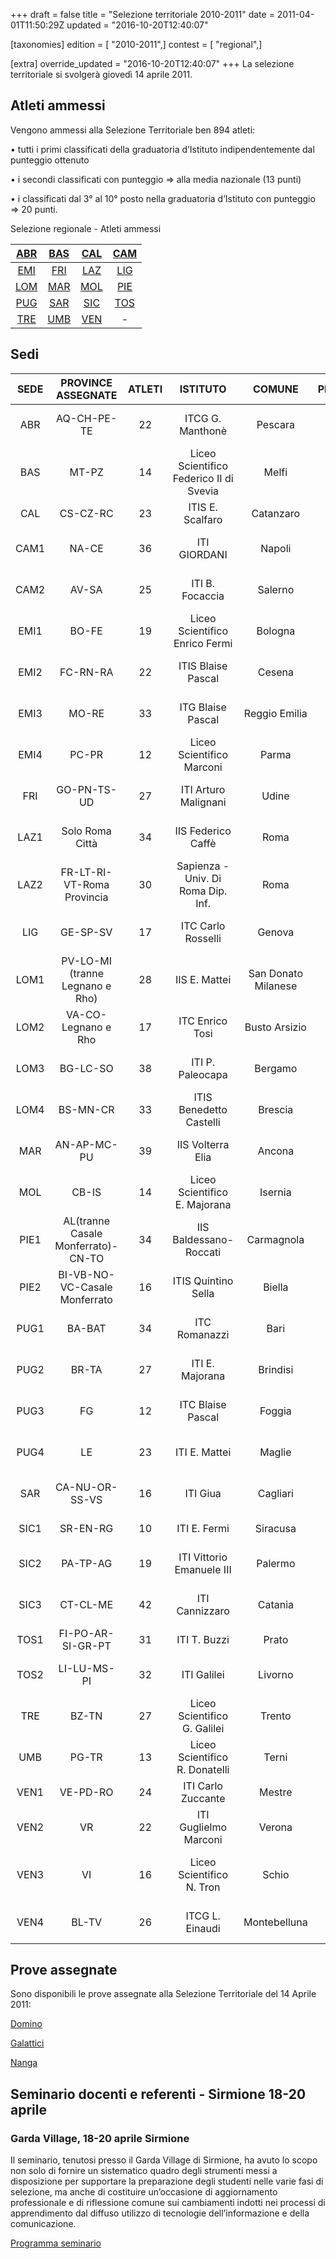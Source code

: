 +++
draft = false
title = "Selezione territoriale 2010-2011"
date = 2011-04-01T11:50:29Z
updated = "2016-10-20T12:40:07"

[taxonomies]
edition = [ "2010-2011",]
contest = [ "regional",]

[extra]
override_updated = "2016-10-20T12:40:07"
+++
La selezione territoriale si svolgerà giovedì 14 aprile 2011.

## Atleti ammessi

Vengono ammessi alla Selezione Territoriale ben 894 atleti:

• tutti i primi classificati della graduatoria d’Istituto indipendentemente dal punteggio ottenuto

• i secondi classificati con punteggio => alla media nazionale (13 punti)

• i classificati dal 3° al 10° posto nella graduatoria d’Istituto con punteggio => 20 punti.

Selezione regionale - Atleti ammessi

|      [ABR](http://81.208.32.83:8080/ioi/files/abruzzo_ammessi.pdf)       | [BAS](http://81.208.32.83:8080/ioi/files/basilicata%20ammessi.pdf) | [CAL](http://81.208.32.83:8080/ioi/files/calabria%20ammessi.pdf) | [CAM](http://81.208.32.83:8080/ioi/files/campania%20ammessi.pdf) |
| :----------------------------------------------------------------------: | :----------------------------------------------------------------: | :--------------------------------------------------------------: | :--------------------------------------------------------------: |
| [EMI](http://81.208.32.83:8080/ioi/files/emilia%20romagna%20ammessi.pdf) |   [FRI](http://81.208.32.83:8080/ioi/files/friuli%20ammessi.pdf)   |  [LAZ](http://81.208.32.83:8080/ioi/files/lazio%20ammessi.pdf)   | [LIG](http://81.208.32.83:8080/ioi/files/liguria%20ammessi.pdf)  |
|    [LOM](http://81.208.32.83:8080/ioi/files/lombardia%20ammessi.pdf)     |   [MAR](http://81.208.32.83:8080/ioi/files/marche%20ammessi.pdf)   |  [MOL](http://81.208.32.83:8080/ioi/files/molise%20ammessi.pdf)  | [PIE](http://81.208.32.83:8080/ioi/files/piemonte%20ammessi.pdf) |
|      [PUG](http://81.208.32.83:8080/ioi/files/puglia%20ammessi.pdf)      |  [SAR](http://81.208.32.83:8080/ioi/files/sardegna%20ammessi.pdf)  | [SIC](http://81.208.32.83:8080/ioi/files/sicilia%20ammessi.pdf)  | [TOS](http://81.208.32.83:8080/ioi/files/toscana%20ammessi.pdf)  |
|     [TRE](http://81.208.32.83:8080/ioi/files/trentino%20ammessi.pdf)     |    [UMB](http://81.208.32.83:8080/ioi/files/umbria_ammessi.pdf)    |   [VEN](http://81.208.32.83:8080/ioi/files/veneto_ammessi.pdf)   |                                -                                 |

## Sedi

| **SEDE** |       **PROVINCE ASSEGNATE**       | **ATLETI** |              **ISTITUTO**               |     **COMUNE**      | **PROV.** |                                 **REFERENTE**                                  |
| :------: | :--------------------------------: | :--------: | :-------------------------------------: | :-----------------: | :-------: | :----------------------------------------------------------------------------: |
|   ABR    |            AQ-CH-PE-TE             |     22     |            ITCG G. Manthonè             |       Pescara       |    PE     |            [Prof.ssa Rossana D´Ignazio](mailto:digros@katamail.com)            |
|   BAS    |               MT-PZ                |     14     | Liceo Scientifico Federico II di Svevia |        Melfi        |    PZ     |          [Prof.ssa Teresa Caruso](mailto:teresa.caruso@istruzione.it)          |
|   CAL    |              CS-CZ-RC              |     23     |            ITIS E. Scalfaro             |      Catanzaro      |    CZ     |           [Prof. Bruno Dattilo](mailto:bruno.dattilo@istruzione.it)            |
|   CAM1   |               NA-CE                |     36     |              ITI GIORDANI               |       Napoli        |    NA     |           [Prof.ssa Stefania Ciapparelli](mailto:steciapp@libero.it)           |
|   CAM2   |               AV-SA                |     25     |             ITI B. Focaccia             |       Salerno       |    SA     |       [Prof. Agostino Clavelli](mailto:agostino.clavelli@istruzione.it)        |
|   EMI1   |               BO-FE                |     19     |     Liceo Scientifico Enrico Fermi      |       Bologna       |    BO     |           [Prof.ssa Giorgeliana Carletto](mailto:gcarletto@email.it)           |
|   EMI2   |              FC-RN-RA              |     22     |           ITIS Blaise Pascal            |       Cesena        |    FC     |       [Prof.ssa Vanna Zabberoni](mailto:vanna.zabberoni@itis-cesena.it)        |
|   EMI3   |               MO-RE                |     33     |            ITG Blaise Pascal            |    Reggio Emilia    |    RE     |          [Prof.ssa Annamaria Culzoni](mailto:mariaculzoni@libero.it)           |
|   EMI4   |               PC-PR                |     12     |        Liceo Scientifico Marconi        |        Parma        |    PR     |              [Prof.ssa Maria Botta](mailto:maria_botta@libero.it)              |
|   FRI    |            GO-PN-TS-UD             |     27     |          ITI Arturo Malignani           |        Udine        |    UD     |         [Prof.ssa Nicoletta Negrello](mailto:negrello@malignani.ud.it)         |
|   LAZ1   |          Solo Roma Città           |     34     |           IIS Federico Caffè            |        Roma         |    RM     |            [Prof.ssa Francesca Bussotti](mailto:frankbu@inwind.it)             |
|   LAZ2   |     FR-LT-RI-VT-Roma Provincia     |     30     |   Sapienza - Univ. Di Roma Dip. Inf.    |        Roma         |    RM     |           [Prof.ssa Annalisa Massini](mailto:massini@di.uniroma1.it)           |
|   LIG    |              GE-SP-SV              |     17     |           ITC Carlo Rosselli            |       Genova        |    GE     |             [Prof.ssa Genzianella Foresti](mailto:geforest@tin.it)             |
|   LOM1   |  PV-LO-MI (tranne Legnano e Rho)   |     28     |              IIS E. Mattei              | San Donato Milanese |    MI     |                 [Prof. Luca Mazzei](mailto:lmazzei@libero.it)                  |
|   LOM2   |        VA-CO-Legnano e Rho         |     17     |             ITC Enrico Tosi             |    Busto Arsizio    |    VA     |           [Prof.ssa Silvia Tondo](mailto:silvia.tondo@itctosi.va.it)           |
|   LOM3   |              BG-LC-SO              |     38     |            ITI P. Paleocapa             |       Bergamo       |    BG     |            [Prof.ssa Antonella Gualteroni](mailto:antgua@yahoo.com)            |
|   LOM4   |              BS-MN-CR              |     33     |         ITIS Benedetto Castelli         |       Brescia       |    BS     |      [Prof. Alessandro Bugatti](mailto:alessandro.bugatti@istruzione.it)       |
|   MAR    |            AN-AP-MC-PU             |     39     |            IIS Volterra Elia            |       Ancona        |    AN     |           [Prof. Giampaolo Brancatello](mailto:winter57g@gmail.com)            |
|   MOL    |               CB-IS                |     14     |      Liceo Scientifico E. Majorana      |       Isernia       |    IS     |               [Prof. Stefano Sferra](mailto:s.sferra@tiscali.it)               |
|   PIE1   | AL(tranne Casale Monferrato)-CN-TO |     34     |         IIS Baldessano-Roccati          |     Carmagnola      |    TO     |      [Prof. Giovanni Spadafora](mailto:giovanni.spadafora@istruzione.it)       |
|   PIE2   |   BI-VB-NO-VC-Casale Monferrato    |     16     |           ITIS Quintino Sella           |       Biella        |    BI     |            [Prof. Sandro Landorno](mailto:slandorno@itis.biella.it)            |
|   PUG1   |               BA-BAT               |     34     |              ITC Romanazzi              |        Bari         |    BA     |         [Prof. Antonio De Carne](mailto:antonio.decarne@istruzione.it)         |
|   PUG2   |               BR-TA                |     27     |             ITI E. Majorana             |      Brindisi       |    BR     |                [Prof. Giuseppe Cavallo](mailto:giohorse@tin.it)                |
|   PUG3   |                 FG                 |     12     |            ITC Blaise Pascal            |       Foggia        |    FG     | [Prof. Lucio Antonio Tortorella](mailto:lucioantonio.tortorella@istruzione.it) |
|   PUG4   |                 LE                 |     23     |              ITI E. Mattei              |       Maglie        |    LE     |               [Prof. Nunzio Galati](mailto:galati@itismaglie.it)               |
|   SAR    |           CA-NU-OR-SS-VS           |     16     |                ITI Giua                 |      Cagliari       |    CA     |       [Prof.ssa Grazia Chiuchiolo](mailto:grazia.chiuchiolo@tiscali.it)        |
|   SIC1   |              SR-EN-RG              |     10     |              ITI E. Fermi               |      Siracusa       |    SR     |                 [Prof. Lucio Santo](mailto:sanluciano@tin.it)                  |
|   SIC2   |              PA-TP-AG              |     19     |        ITI Vittorio Emanuele III        |       Palermo       |    PA     |            [Prof. Salvatore Truncali](mailto:truncali.s@libero.it)             |
|   SIC3   |              CT-CL-ME              |     42     |             ITI Cannizzaro              |       Catania       |    CT     |           [Prof.ssa Cettina Allegra](mailto:cettina.allegra@tin.it)            |
|   TOS1   |         FI-PO-AR-SI-GR-PT          |     31     |              ITI T. Buzzi               |        Prato        |    PO     |           [Prof. Grazia Biondi](mailto:g.biondi@itistulliobuzzi.it)            |
|   TOS2   |            LI-LU-MS-PI             |     32     |               ITI Galilei               |       Livorno       |    LI     |         [Prof. Salvatore Speranza](mailto:salvatoresperanza@alice.it)          |
|   TRE    |               BZ-TN                |     27     |      Liceo Scientifico G. Galilei       |       Trento        |    TN     |            [Prof.ssa Gabriella Armani](mailto:gabarm57@hotmail.com)            |
|   UMB    |               PG-TR                |     13     |     Liceo Scientifico R. Donatelli      |        Terni        |    TR     |              [Prof.ssa Mara Massarucci](mailto:maramas@alice.it)               |
|   VEN1   |              VE-PD-RO              |     24     |           ITI Carlo Zuccante            |       Mestre        |    VE     |                [Prof. Carlo Salvagno](mailto:c_salvagno@tin.it)                |
|   VEN2   |                 VR                 |     22     |          ITI Guglielmo Marconi          |       Verona        |    VR     |             [Prof. Lorenzo De Carli](mailto:ldecarli@marconivr.it)             |
|   VEN3   |                 VI                 |     16     |        Liceo Scientifico N. Tron        |        Schio        |    VI     |         [Prof. Angelo Franco Catena](mailto:angelo.catena@tron.vi.it)          |
|   VEN4   |               BL-TV                |     26     |             ITCG L. Einaudi             |    Montebelluna     |    TV     |             [Prof. Gianluigi Ziliotto](mailto:g.ziliotto@alice.it)             |

## Prove assegnate

Sono disponibili le prove assegnate alla Selezione Territoriale del 14 Aprile 2011:

[Domino](/oldsite/120/domino.pdf)

[Galattici](/oldsite/120/galattici.pdf)

[Nanga](/oldsite/120/nanga.pdf)

## Seminario docenti e referenti - Sirmione 18-20 aprile

### Garda Village, 18-20 aprile Sirmione

Il seminario, tenutosi presso il Garda Village di Sirmione, ha avuto lo scopo non solo di fornire un sistematico quadro degli strumenti messi a disposizione per supportare la preparazione degli studenti nelle varie fasi di selezione, ma anche di costituire un’occasione di aggiornamento professionale e di riflessione comune sui cambiamenti indotti nei processi di apprendimento dal diffuso utilizzo di tecnologie dell’informazione e della comunicazione.

[Programma seminario](http://81.208.32.83:8080/ioi/files/OII-Progr__Docenti-Sem__Sirmione_apr_2011.doc)

